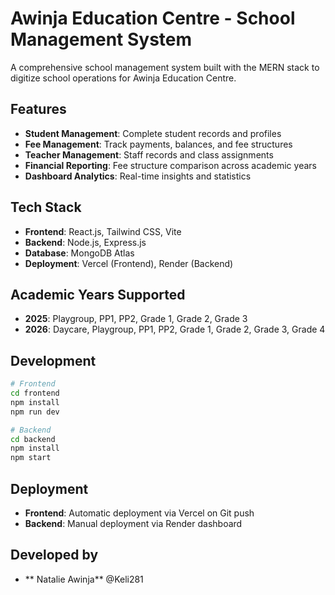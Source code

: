 # Awinja Education Centre - School Management System

A comprehensive school management system built with the MERN stack to digitize school operations for Awinja Education Centre.

## Features

- **Student Management**: Complete student records and profiles
- **Fee Management**: Track payments, balances, and fee structures
- **Teacher Management**: Staff records and class assignments  
- **Financial Reporting**: Fee structure comparison across academic years
- **Dashboard Analytics**: Real-time insights and statistics

## Tech Stack

- **Frontend**: React.js, Tailwind CSS, Vite
- **Backend**: Node.js, Express.js
- **Database**: MongoDB Atlas
- **Deployment**: Vercel (Frontend), Render (Backend)

## Academic Years Supported

- **2025**: Playgroup, PP1, PP2, Grade 1, Grade 2, Grade 3
- **2026**: Daycare, Playgroup, PP1, PP2, Grade 1, Grade 2, Grade 3, Grade 4

## Development

```bash
# Frontend
cd frontend
npm install
npm run dev

# Backend  
cd backend
npm install
npm start
```
## Deployment
- **Frontend**: Automatic deployment via Vercel on Git push
- **Backend**: Manual deployment via Render dashboard

## Developed by
- ** Natalie Awinja** @Keli281

